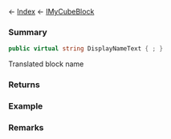← [Index](Api-Index) ← [IMyCubeBlock](VRage.Game.ModAPI.Ingame.IMyCubeBlock)

### Summary

```csharp
public virtual string DisplayNameText { ; }
```

Translated block name

### Returns

### Example

### Remarks

